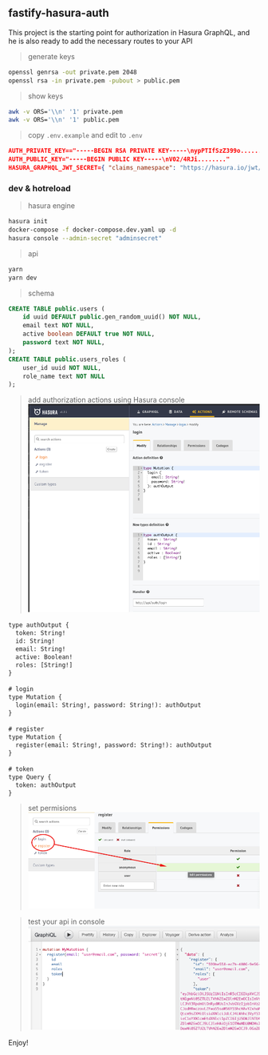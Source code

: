 ## fastify-hasura-auth

This project is the starting point for authorization in Hasura GraphQL, and he is also ready to add the necessary routes to your API

> generate keys

```sh
openssl genrsa -out private.pem 2048
openssl rsa -in private.pem -pubout > public.pem
```

> show keys

```sh
awk -v ORS='\\n' '1' private.pem
awk -v ORS='\\n' '1' public.pem
```

> copy `.env.example` and edit to `.env`

```json
AUTH_PRIVATE_KEY=="-----BEGIN RSA PRIVATE KEY-----\nypPTIfSzZ399o........"
AUTH_PUBLIC_KEY="-----BEGIN PUBLIC KEY-----\nV02/4RJi........"
HASURA_GRAPHQL_JWT_SECRET={ "claims_namespace": "https://hasura.io/jwt/claims", "type": "RS256", "key": "<AUTH_PUBLIC_KEY>" }
```

### dev & hotreload

> hasura engine

```sh
hasura init
docker-compose -f docker-compose.dev.yaml up -d
hasura console --admin-secret "adminsecret"
```

> api

```sh
yarn
yarn dev
```

> schema

```sql
CREATE TABLE public.users (
    id uuid DEFAULT public.gen_random_uuid() NOT NULL,
    email text NOT NULL,
    active boolean DEFAULT true NOT NULL,
    password text NOT NULL,
);
CREATE TABLE public.users_roles (
    user_id uuid NOT NULL,
    role_name text NOT NULL
);
```

> add authorization actions using Hasura console
> ![add actions](hasura-add-actions.png)

```gql
type authOutput {
  token: String!
  id: String!
  email: String!
  active: Boolean!
  roles: [String!]
}

# login
type Mutation {
  login(email: String!, password: String!): authOutput
}

# register
type Mutation {
  register(email: String!, password: String!): authOutput
}

# token
type Query {
  token: authOutput
}
```

> set permisions
> ![set permisions](hasura-set-permisions.png)

> test your api in console
> ![graphql console](hasura-example.png)

Enjoy!
